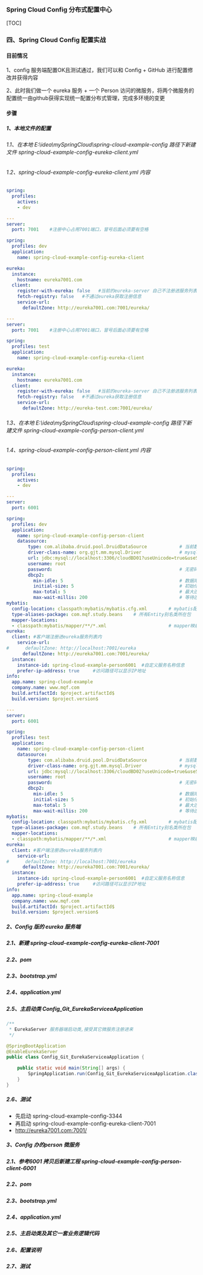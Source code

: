 ### Spring Cloud Config 分布式配置中心

[TOC]

### 四、Spring Cloud Config 配置实战

#### 目前情况

1、config 服务端配置OK且测试通过，我们可以和 Config + GitHub 进行配置修改并获得内容

2、此时我们做一个 eureka 服务 + 一个 Person 访问的微服务，将两个微服务的配置统一由github获得实现统一配置分布式管理，完成多环境的变更

#### 步骤

##### 1、本地文件的配置

###### 1.1、在本地 E:\idea\mySpringCloud\spring-cloud-example-config 路径下新建文件 spring-cloud-example-config-eureka-client.yml

###### 1.2、spring-cloud-example-config-eureka-client.yml 内容

```yaml
spring:
  profiles:
    actives:
    - dev

---
server:
  port: 7001    #注册中心占用7001端口，冒号后面必须要有空格

spring:
  profiles: dev
  application:
    name: spring-cloud-example-config-eureka-client

eureka:
  instance:
    hostname: eureka7001.com
  client:
    register-with-eureka: false   #当前的eureka-server 自己不注册进服务列表中
    fetch-registry: false   #不通过eureka获取注册信息
    service-url:
      defaultZone: http://eureka7001.com:7001/eureka/

---
server:
  port: 7001    #注册中心占用7001端口，冒号后面必须要有空格

spring:
  profiles: test
  application:
    name: spring-cloud-example-config-eureka-client

eureka:
  instance:
    hostname: eureka7001.com
  client:
    register-with-eureka: false   #当前的eureka-server 自己不注册进服务列表中
    fetch-registry: false   #不通过eureka获取注册信息
    service-url:
      defaultZone: http://eureka-test.com:7001/eureka/
```



###### 1.3、在本地 E:\idea\mySpringCloud\spring-cloud-example-config 路径下新建文件 spring-cloud-example-config-person-client.yml

###### 1.4、spring-cloud-example-config-person-client.yml 内容

```yaml
spring:
  profiles:
    actives:
    - dev

---
server:
  port: 6001

spring:
  profiles: dev
  application:
    name: spring-cloud-example-config-person-client
    datasource:
        type: com.alibaba.druid.pool.DruidDataSource            # 当前数据源操作类型
        driver-class-name: org.gjt.mm.mysql.Driver              # mysql驱动包
        url: jdbc:mysql://localhost:3306/cloudBD01?useUnicode=true&useSSL=false&characterEncoding=utf8&serverTimezone=UTC              # 数据库名称
        username: root
        password:                                               # 无密码
        dbcp2:
          min-idle: 5                                           # 数据库连接池的最小维持连接数
          initial-size: 5                                       # 初始化连接数
          max-total: 5                                          # 最大连接数
          max-wait-millis: 200                                  # 等待连接获取的最大超时时间
mybatis:
  config-location: classpath:mybatis/mybatis.cfg.xml        # mybatis配置文件所在路径
  type-aliases-package: com.mqf.study.beans    # 所有Entity别名类所在包
  mapper-locations:
  - classpath:mybatis/mapper/**/*.xml                       # mapper映射文件
eureka:
  client: #客户端注册进eureka服务列表内
    service-url:
#      defaultZone: http://localhost:7001/eureka
      defaultZone: http://eureka7001.com:7001/eureka/
  instance:
    instance-id: spring-cloud-example-person6001  #自定义服务名称信息
    prefer-ip-address: true     #访问路径可以显示IP地址
info:
  app.name: spring-cloud-example
  company.name: www.mqf.com
  build.artifactId: $project.artifactId$
  build.version: $project.version$

---
server:
  port: 6001

spring:
  profiles: test
  application:
    name: spring-cloud-example-config-person-client
    datasource:
        type: com.alibaba.druid.pool.DruidDataSource            # 当前数据源操作类型
        driver-class-name: org.gjt.mm.mysql.Driver              # mysql驱动包
        url: jdbc:mysql://localhost:3306/cloudBD02?useUnicode=true&useSSL=false&characterEncoding=utf8&serverTimezone=UTC              # 数据库名称
        username: root
        password:                                               # 无密码
        dbcp2:
          min-idle: 5                                           # 数据库连接池的最小维持连接数
          initial-size: 5                                       # 初始化连接数
          max-total: 5                                          # 最大连接数
          max-wait-millis: 200                                  # 等待连接获取的最大超时时间
mybatis:
  config-location: classpath:mybatis/mybatis.cfg.xml        # mybatis配置文件所在路径
  type-aliases-package: com.mqf.study.beans    # 所有Entity别名类所在包
  mapper-locations:
  - classpath:mybatis/mapper/**/*.xml                       # mapper映射文件
eureka:
  client: #客户端注册进eureka服务列表内
    service-url:
#      defaultZone: http://localhost:7001/eureka
      defaultZone: http://eureka7001.com:7001/eureka/
  instance:
    instance-id: spring-cloud-example-person6001  #自定义服务名称信息
    prefer-ip-address: true     #访问路径可以显示IP地址
info:
  app.name: spring-cloud-example
  company.name: www.mqf.com
  build.artifactId: $project.artifactId$
  build.version: $project.version$
```



##### 2、Config 版的 eureka 服务端

##### 2.1、新建  spring-cloud-example-config-eureka-client-7001

##### 2.2、pom

##### 2.3、bootstrap.yml

##### 2.4、application.yml

##### 2.5、主启动类 Config_Git_EurekaServiceaApplication

```java
/**
 * EurekaServer 服务器端启动类,接受其它微服务注册进来
 */

@SpringBootApplication
@EnableEurekaServer
public class Config_Git_EurekaServiceaApplication {

    public static void main(String[] args) {
        SpringApplication.run(Config_Git_EurekaServiceaApplication.class,args);
    }
}
```



##### 2.6、测试

-   先启动 spring-cloud-example-config-3344
-   再启动 spring-cloud-example-config-eureka-client-7001
-   <http://eureka7001.com:7001/> 



##### 3、Config 办的person 微服务

##### 2.1、参考6001 拷贝后新建工程 spring-cloud-example-config-person-client-6001 

##### 2.2、pom

##### 2.3、bootstrap.yml

##### 2.4、application.yml

##### 2.5、主启动类及其它一套业务逻辑代码

##### 2.6、配置说明

##### 2.7、测试



